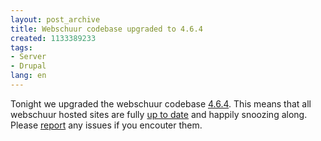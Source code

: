 ```yaml
---
layout: post_archive
title: Webschuur codebase upgraded to 4.6.4
created: 1133389233
tags:
- Server
- Drupal
lang: en
---
```

Tonight we upgraded the webschuur codebase [4.6.4](http://drupal.org/drupal-4.6.4). This means that all webschuur hosted sites are fully [up to date](/node/355) and happily snoozing along. Please [report](mailto:ber@webschuur.com) any issues if you encouter them.
